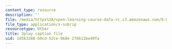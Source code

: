 ```yaml
---
content_type: resource
description: ''
file: /media/https%3A/open-learning-course-data-rc.s3.amazonaws.com/8-04-quantum-physics-i-spring-2016/1d563288b9cd52ce968e276611be49fa_0xNmc2tJ-YM.vtt
file_type: application/x-subrip
resourcetype: Other
title: 3play caption file
uid: 1d563288-b9cd-52ce-968e-276611be49fa
---
```

